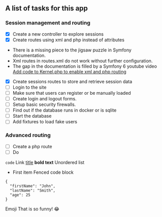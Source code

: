 ## A list of tasks for this app
### Session management and routing
- [x] Create a new controller to explore sessions
- [x] Create routes using xml and php instead of attributes
- There is a missing piece to the jigsaw puzzle in Symfony documentation. 
- Xml routes in routes.xml do not work without further configuration.
- The gap in the documentation is filled by a Symfony 6 youtube video
  [Add code to Kernel.php to enable xml and php routing](https://www.youtube.com/watch?v=NtgKCoC3-sY)

- [x] Create sessions routes to store and retrieve session data
- [ ] Login to the site
- [ ] Make sure that users can register or be manually loaded
- [ ] Create login and logout forms.
- [ ] Setup basic security firewalls.
- [ ] Find out if the database runs in docker or is sqlite
- [ ] Start the database
- [ ] Add fixtures to load fake users

### Advanced routing
- [ ] Create a php route
- [ ] Do

`code`
Link 	[title](https://www.example.com)
**bold text**
Unordered list
- First item
Fenced code block
```
{
  "firstName": "John",
  "lastName": "Smith",
  "age": 25
}
```
Emoji
That is so funny! :joy: 

